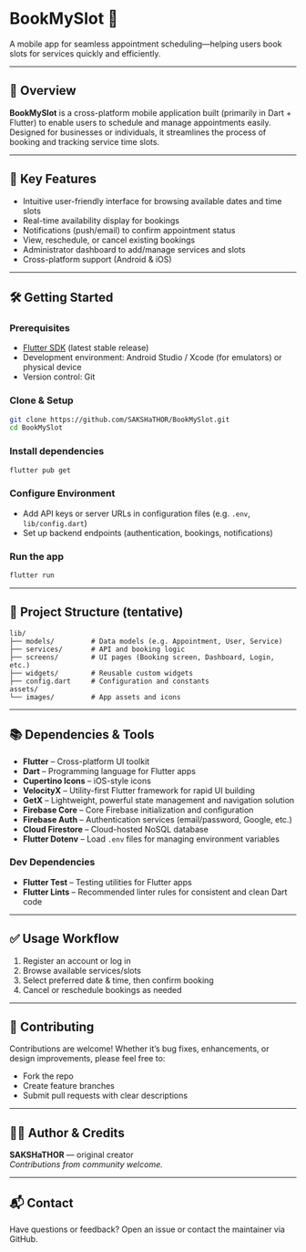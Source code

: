 # BookMySlot 📅

A mobile app for seamless appointment scheduling—helping users book slots for services quickly and efficiently.

---

## 🚀 Overview

**BookMySlot** is a cross-platform mobile application built (primarily in Dart + Flutter) to enable users to schedule and manage appointments easily. Designed for businesses or individuals, it streamlines the process of booking and tracking service time slots.

---

## 🧩 Key Features

- Intuitive user-friendly interface for browsing available dates and time slots  
- Real-time availability display for bookings  
- Notifications (push/email) to confirm appointment status  
- View, reschedule, or cancel existing bookings  
- Administrator dashboard to add/manage services and slots  
- Cross-platform support (Android & iOS)

---

## 🛠️ Getting Started

### Prerequisites

- [Flutter SDK](https://flutter.dev/) (latest stable release)  
- Development environment: Android Studio / Xcode (for emulators) or physical device  
- Version control: Git

### Clone & Setup

```bash
git clone https://github.com/SAKSHaTHOR/BookMySlot.git
cd BookMySlot
```

### Install dependencies

```bash
flutter pub get
```

### Configure Environment

- Add API keys or server URLs in configuration files (e.g. `.env`, `lib/config.dart`)  
- Set up backend endpoints (authentication, bookings, notifications)

### Run the app

```bash
flutter run
```

---

## 🧱 Project Structure (tentative)

```
lib/
├── models/         # Data models (e.g. Appointment, User, Service)
├── services/       # API and booking logic
├── screens/        # UI pages (Booking screen, Dashboard, Login, etc.)
├── widgets/        # Reusable custom widgets
├── config.dart     # Configuration and constants
assets/
└── images/         # App assets and icons
```

---
## 📚 Dependencies & Tools

- **Flutter** – Cross-platform UI toolkit  
- **Dart** – Programming language for Flutter apps  
- **Cupertino Icons** – iOS-style icons  
- **VelocityX** – Utility-first Flutter framework for rapid UI building  
- **GetX** – Lightweight, powerful state management and navigation solution  
- **Firebase Core** – Core Firebase initialization and configuration  
- **Firebase Auth** – Authentication services (email/password, Google, etc.)  
- **Cloud Firestore** – Cloud-hosted NoSQL database  
- **Flutter Dotenv** – Load `.env` files for managing environment variables  

### Dev Dependencies
- **Flutter Test** – Testing utilities for Flutter apps  
- **Flutter Lints** – Recommended linter rules for consistent and clean Dart code

---

## ✅ Usage Workflow

1. Register an account or log in  
2. Browse available services/slots  
3. Select preferred date & time, then confirm booking  
4. Cancel or reschedule bookings as needed  

---

## 🚧 Contributing

Contributions are welcome! Whether it’s bug fixes, enhancements, or design improvements, please feel free to:
- Fork the repo
- Create feature branches
- Submit pull requests with clear descriptions

---

## 🧑‍💻 Author & Credits

**SAKSHaTHOR** — original creator  
_Contributions from community welcome._

---

## 📬 Contact

Have questions or feedback? Open an issue or contact the maintainer via GitHub.
